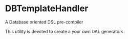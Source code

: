 # DBTemplateHandler
A Database oriented DSL pre-compiler

This utility is devoted to create a your own DAL generators
